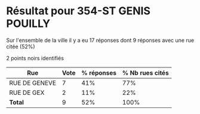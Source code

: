 # Résultat pour 354-ST GENIS POUILLY

Sur l'ensemble de la ville il y a eu 17 réponses dont 9 réponses avec une rue citée (52%)

2 points noirs identifiés

| Rue | Vote | % réponses | % Nb rues cités|
|-----|------|------------|----------------|
| RUE DE GENEVE | 7 | 41% | 77%|
| RUE DE GEX | 2 | 11% | 22%|
| **Total** | 9 | 52% | 100%|
